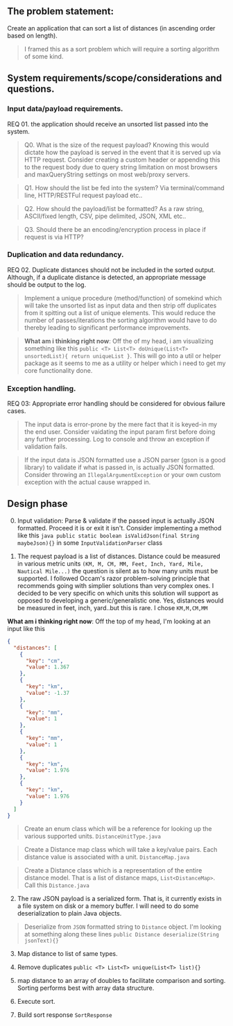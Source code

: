 ## The problem statement:

Create an application that can sort a list of distances (in ascending order based on length).

> I framed this as a sort problem which will require a sorting algorithm of some kind.

## System requirements/scope/considerations and questions.

### Input data/payload requirements.

REQ 01. the application should receive an unsorted list passed into the system.

> Q0. What is the size of the request payload? Knowing this would dictate how the payload is served in the event that it is served up via HTTP request. Consider creating a custom header or appending this to the request body due to query string limitation on most browsers and maxQueryString settings on most web/proxy servers.

> Q1. How should the list be fed into the system? Via terminal/command line, HTTP/RESTFul request payload etc..

> Q2. How should the payload/list be formatted? As a raw string, ASCII/fixed length, CSV, pipe delimited, JSON, XML etc..

> Q3. Should there be an encoding/encryption process in place if request is via HTTP?

### Duplication and data redundancy.

REQ 02. Duplicate distances should not be included in the sorted output. Although, if a duplicate distance is detected, an appropriate message should be output to the log.

> Implement a unique procedure (method/function) of somekind which will take the unsorted list as input data and then strip off duplicates from it spitting out a list of unique elements. This would reduce the number of passes/iterations the sorting algorithm would have to do thereby leading to significant performance improvements.

> **What am i thinking right now**: Off the of my head, i am visualizing something like this `public <T> List<T> doUnique(List<T> unsortedList){ return uniqueList }`. This will go into a util or helper package as it seems to me as a utility or helper which i need to get my core functionality done.

### Exception handling.

REQ 03: Appropriate error handling should be considered for obvious failure cases.

> The input data is error-prone by the mere fact that it is keyed-in my the end user. Consider vaidating the input param first before doing any further processing. Log to console and throw an exception if validation fails.

> If the input data is JSON formatted use a JSON parser (gson is a good library) to validate if what is passed in, is actually JSON formatted. Consider throwing an `IllegalArgumentException` or your own custom exception with the actual cause wrapped in.

## Design phase

0. Input validation: Parse & validate if the passed input is actually JSON formatted. Proceed it is or exit it isn't. Consider implementing a method like this `java public static boolean isValidJson(final String maybeJson){}` in some `InputValidationParser` class

1. The request payload is a list of distances. Distance could be measured in various metric units `(KM, M, CM, MM, Feet, Inch, Yard, Mile, Nautical Mile...)` the question is silent as to how many units must be supported. I followed Occam's razor problem-solving principle that recommends going with simplier solutions than very complex ones. I decided to be very specific on which units this solution will support as opposed to developing a generic/generalistic one. Yes, distances would be measured in feet, inch, yard..but this is rare. I chose `KM,M,CM,MM`

**What am i thinking right now**: Off the top of my head, I'm looking at an input like this

```json
{
  "distances": [
    {
      "key": "cm",
      "value": 1.367
    },
    {
      "key": "km",
      "value": -1.37
    },
    {
      "key": "mm",
      "value": 1
    },
    {
      "key": "mm",
      "value": 1
    },
    {
      "key": "km",
      "value": 1.976
    },
    {
      "key": "km",
      "value": 1.976
    }
  ]
}
```

> Create an enum class which will be a reference for looking up the various supported units. `DistanceUnitType.java`

> Create a Distance map class which will take a key/value pairs. Each distance value is associated with a unit. `DistanceMap.java`

> Create a Distance class which is a representation of the entire distance model. That is a list of distance maps, `List<DistanceMap>`. Call this `Distance.java`

2. The raw JSON payload is a serialized form. That is, it currently exists in a file system on disk or a memory buffer. I will need to do some deserialization to plain Java objects.

> Deserialize from `JSON` formatted string to `Distance` object. I'm looking at something along these lines `public Distance deserialize(String jsonText){}`

3. Map distance to list of same types.

4. Remove duplicates `public <T> List<T> unique(List<T> list){}`

5. map distance to an array of doubles to facilitate comparison and sorting. Sorting performs best with array data structure.

6. Execute sort.

7. Build sort response `SortResponse`

